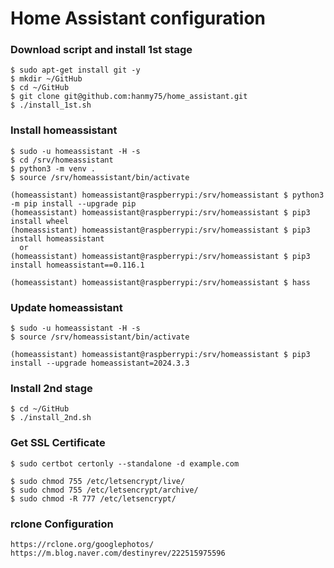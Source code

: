 Home Assistant configuration
============================

### Download script and install 1st stage
~~~
$ sudo apt-get install git -y
$ mkdir ~/GitHub
$ cd ~/GitHub
$ git clone git@github.com:hanmy75/home_assistant.git
$ ./install_1st.sh
~~~

### Install homeassistant
~~~
$ sudo -u homeassistant -H -s
$ cd /srv/homeassistant
$ python3 -m venv .
$ source /srv/homeassistant/bin/activate

(homeassistant) homeassistant@raspberrypi:/srv/homeassistant $ python3 -m pip install --upgrade pip
(homeassistant) homeassistant@raspberrypi:/srv/homeassistant $ pip3 install wheel
(homeassistant) homeassistant@raspberrypi:/srv/homeassistant $ pip3 install homeassistant
  or
(homeassistant) homeassistant@raspberrypi:/srv/homeassistant $ pip3 install homeassistant==0.116.1

(homeassistant) homeassistant@raspberrypi:/srv/homeassistant $ hass
~~~

### Update homeassistant
~~~
$ sudo -u homeassistant -H -s
$ source /srv/homeassistant/bin/activate

(homeassistant) homeassistant@raspberrypi:/srv/homeassistant $ pip3 install --upgrade homeassistant=2024.3.3
~~~

### Install 2nd stage
~~~
$ cd ~/GitHub
$ ./install_2nd.sh
~~~

### Get SSL Certificate
```
$ sudo certbot certonly --standalone -d example.com

$ sudo chmod 755 /etc/letsencrypt/live/
$ sudo chmod 755 /etc/letsencrypt/archive/
$ sudo chmod -R 777 /etc/letsencrypt/
```

### rclone Configuration
```
https://rclone.org/googlephotos/
https://m.blog.naver.com/destinyrev/222515975596
```

